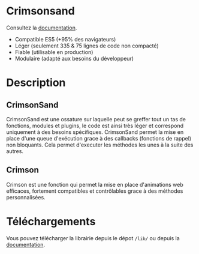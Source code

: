 # Crimsonsand

Consultez la [documentation](https://crimson.aicardi.pro/doc/).

- Compatible ES5 (+95% des navigateurs)
- Léger (seulement 335 & 75 lignes de code non compacté)
- Fiable (utilisable en production)
- Modulaire (adapté aux besoins du développeur)

# Description

## CrimsonSand

CrimsonSand est une ossature sur laquelle peut se greffer tout un tas de fonctions, modules et plugins, le code est ainsi très léger et correspond uniquement à des besoins spécifiques. CrimsonSand permet la mise en place d'une queue d'exécution grace à des callbacks (fonctions de rappel) non bloquants. Cela permet d'executer les méthodes les unes à la suite des autres.

## Crimson

Crimson est une fonction qui permet la mise en place d'animations web efficaces, fortement compatibles et contrôlables grace à des méthodes personnalisées.

# Téléchargements

Vous pouvez télécharger la librairie depuis le dépot `/lib/` ou depuis la [documentation](https://crimson.aicardi.pro/doc/).